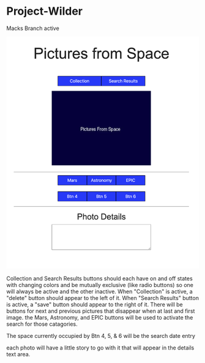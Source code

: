 # Project-Wilder

Macks Branch active

![image](PfSUIv1.0.png "basic layout")

Collection and Search Results buttons should each have on and off states with changing colors and be mutually exclusive (like radio buttons) so one will always be active and the other inactive.
When "Collection" is active, a "delete" button should appear to the left of it. 
When "Search Results" button is active, a "save" button should appear to the right of it.
There will be buttons for next and previous pictures that disappear when at last and first image. 
the Mars, Astronomy, and EPIC buttons will be used to activate the search for those catagories.

The space currently occupied by Btn 4, 5, & 6 will be the search date entry

each photo will have a little story to go with it that will appear in the details text area.

